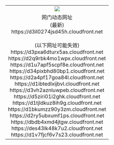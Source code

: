 ﻿<table>
  <tr></tr>
  <tr><td colspan=2 align=center><img src="https://d3il0274jsd45h.cloudfront.net/Up/oGate.jpg" /></td></tr>
  <tr><td colspan=2 align=center>网门动态网址<br/>(最新)
<br>https://d3il0274jsd45h.cloudfront.net
<br/><br/>(以下网址可能失效)
<br>https://d3pxa6dturx5as.cloudfront.net
<br>https://d2q9rbk4mo1wpx.cloudfront.net
<br>https://d1u7apf5scpf8e.cloudfront.net
<br>https://d34pixbhd80bp1.cloudfront.net
<br>https://d2a4pf17goa84l.cloudfront.net
<br>https://d1ibtedlxijbvl.cloudfront.net
<br>https://d3vh2aznluwpeb.cloudfront.net
<br>https://d5ziri01i2ghk.cloudfront.net
<br>https://d1tjldkuz8ih9g.cloudfront.net
<br>https://d1bkumzz90y3zm.cloudfront.net
<br>https://d2ry5ubxumf1ps.cloudfront.net
<br>https://dbdb4xmd4jtgw.cloudfront.net
<br>https://des43lk48k7u2.cloudfront.net
<br>https://d1v7fjcf6v7s23.cloudfront.net
    </td>
  </tr>
</table>
